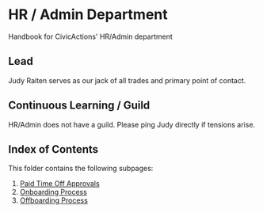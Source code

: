 # HR / Admin Department

Handbook for CivicActions' HR/Admin department

## Lead

Judy Raiten serves as our jack of all trades and primary point of contact.

## Continuous Learning / Guild

HR/Admin does not have a guild. Please ping Judy directly if tensions arise.

## Index of Contents
This folder contains the following subpages:

1. [Paid Time Off Approvals](pto-request-approval-process.md)
1. [Onboarding Process](onboarding-process)
1. [Offboarding Process](offboarding-process.md)
